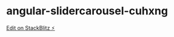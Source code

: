# angular-slidercarousel-cuhxng

[Edit on StackBlitz ⚡️](https://stackblitz.com/edit/angular-slidercarousel-cuhxng)